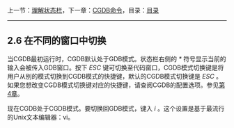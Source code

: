 上一节：[理解状态栏](2.5.md)，下一章：[CGDB命令](3.0.md)，目录：[目录](SUMMARY.md)

----------

2.6 在不同的窗口中切换
----------------------

当CGDB最初运行时，CGDB默认处于GDB模式。状态栏右侧的 *\** 符号显示当前的输入会被传入GDB窗口。按下 *ESC* 键可切换至代码窗口，CGDB模式切换键是将用户从别的模式切换到CGDB模式的快捷键，默认的CGDB模式切换键是 *ESC* 。如果您想改变CGDB模式切换键对应的快捷键，请查阅CGDB的配置选项。参见[第4章](<4.0.md>)。

现在CGDB处于CGDB模式。要切换回GDB模式，键入 *i* 。这个设置是基于最流行的Unix文本编辑器：vi。
